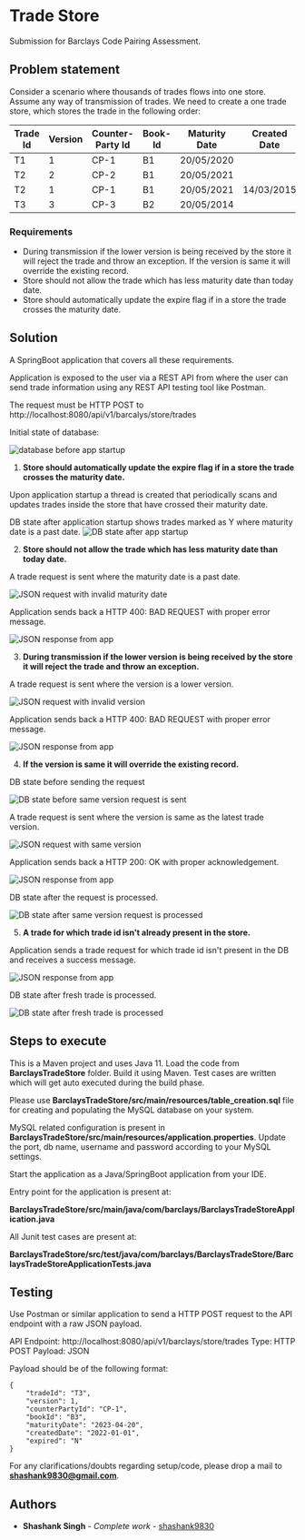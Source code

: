 # Trade Store

Submission for Barclays Code Pairing Assessment. 

## Problem statement

Consider a scenario where thousands of trades flows into one store. Assume any way of transmission of trades. We need to create a one trade store, which stores the trade in the following order:

| Trade Id | Version | Counter-Party Id | Book-Id | Maturity Date | Created Date | Expired |
|----------|---------|------------------|---------|---------------|--------------|---------|
| T1       | 1       | CP-1             | B1      | 20/05/2020    | <today date> | N       |
| T2       | 2       | CP-2             | B1      | 20/05/2021    | <today date> | N       |
| T2       | 1       | CP-1             | B1      | 20/05/2021    | 14/03/2015   | N       |
| T3       | 3       | CP-3             | B2      | 20/05/2014    | <today date> | Y       |

### Requirements

* During transmission if the lower version is being received by the store it will reject the trade and throw an exception. If the version is same it will override the existing record.
* Store should not allow the trade which has less maturity date than today date.
* Store should automatically update the expire flag if in a store the trade crosses the maturity date.

## Solution

A SpringBoot application that covers all these requirements. 

Application is exposed to the user via a REST API from where the user can send trade information using any REST API testing tool like Postman. 

The request must be HTTP POST to http://localhost:8080/api/v1/barcalys/store/trades

Initial state of database:

![database before app startup](https://raw.githubusercontent.com/Shashank9830/TradeStore/main/references/img1.png "Inital state of DB table")

1. **Store should automatically update the expire flag if in a store the trade crosses the maturity date.**

Upon application startup a thread is created that periodically scans and updates trades inside the store that have crossed their maturity date. 

DB state after application startup shows trades marked as Y where maturity date is a past date.
![DB state after app startup](https://raw.githubusercontent.com/Shashank9830/TradeStore/main/references/img2.png "DB state after app startup")

2. **Store should not allow the trade which has less maturity date than today date.**

A trade request is sent where the maturity date is a past date.

![JSON request with invalid maturity date](https://raw.githubusercontent.com/Shashank9830/TradeStore/main/references/img3.png "JSON request with invalid maturity date")

Application sends back a HTTP 400: BAD REQUEST with proper error message.

![JSON response from app](https://raw.githubusercontent.com/Shashank9830/TradeStore/main/references/img4.png "JSON response from app")

3. **During transmission if the lower version is being received by the store it will reject the trade and throw an exception.**

A trade request is sent where the version is a lower version.

![JSON request with invalid version](https://raw.githubusercontent.com/Shashank9830/TradeStore/main/references/img5.png "JSON request with invalid version")

Application sends back a HTTP 400: BAD REQUEST with proper error message.

![JSON response from app](https://raw.githubusercontent.com/Shashank9830/TradeStore/main/references/img6.png "JSON response from app")

4. **If the version is same it will override the existing record.**

DB state before sending the request

![DB state before same version request is sent](https://raw.githubusercontent.com/Shashank9830/TradeStore/main/references/img7.png "DB state before same version request is sent")

A trade request is sent where the version is same as the latest trade version.

![JSON request with same version](https://raw.githubusercontent.com/Shashank9830/TradeStore/main/references/img8.png "JSON request with same version")

Application sends back a HTTP 200: OK with proper acknowledgement.

![JSON response from app](https://raw.githubusercontent.com/Shashank9830/TradeStore/main/references/img9.png "JSON response from app")

DB state after the request is processed.

![DB state after same version request is processed](https://raw.githubusercontent.com/Shashank9830/TradeStore/main/references/img9.1.png "DB state after same version request is processed")

5. **A trade for which trade id isn't already present in the store.**

Application sends a trade request for which trade id isn't present in the DB and receives a success message.

![JSON response from app](https://raw.githubusercontent.com/Shashank9830/TradeStore/main/references/img10.png "JSON response from app")

DB state after fresh trade is processed.

![DB state after fresh trade is processed](https://raw.githubusercontent.com/Shashank9830/TradeStore/main/references/img11.png "DB state after fresh trade is processed")

## Steps to execute

This is a Maven project and uses Java 11. Load the code from **BarclaysTradeStore** folder. Build it using Maven. Test cases are written which will get auto executed during the build phase.

Please use **BarclaysTradeStore/src/main/resources/table_creation.sql** file for creating and populating the MySQL database on your system.

MySQL related configuration is present in **BarclaysTradeStore/src/main/resources/application.properties**. Update the port, db name, username and password according to your MySQL settings.

Start the application as a Java/SpringBoot application from your IDE.

Entry point for the application is present at:

**BarclaysTradeStore/src/main/java/com/barclays/BarclaysTradeStoreApplication.java**

All Junit test cases are present at:

**BarclaysTradeStore/src/test/java/com/barclays/BarclaysTradeStore/BarclaysTradeStoreApplicationTests.java**

## Testing

Use Postman or similar application to send a HTTP POST request to the API endpoint with a raw JSON payload.

API Endpoint: http://localhost:8080/api/v1/barclays/store/trades
Type: HTTP POST
Payload: JSON

Payload should be of the following format:

```
{
    "tradeId": "T3",
    "version": 1,
    "counterPartyId": "CP-1",
    "bookId": "B3",
    "maturityDate": "2023-04-20",
    "createdDate": "2022-01-01",
    "expired": "N"
}
```

For any clarifications/doubts regarding setup/code, please drop a mail to **shashank9830@gmail.com**.

## Authors

* **Shashank Singh** - *Complete work* - [shashank9830](https://github.com/shashank9830)
